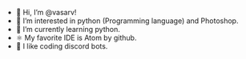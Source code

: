 - 👋 Hi, I’m @vasarv!
- 👀 I’m interested in python (Programming language) and Photoshop.
- 🐍 I’m currently learning python.
- ⚛️ My favorite IDE is Atom by github.
- 🤖 I like coding discord bots.

